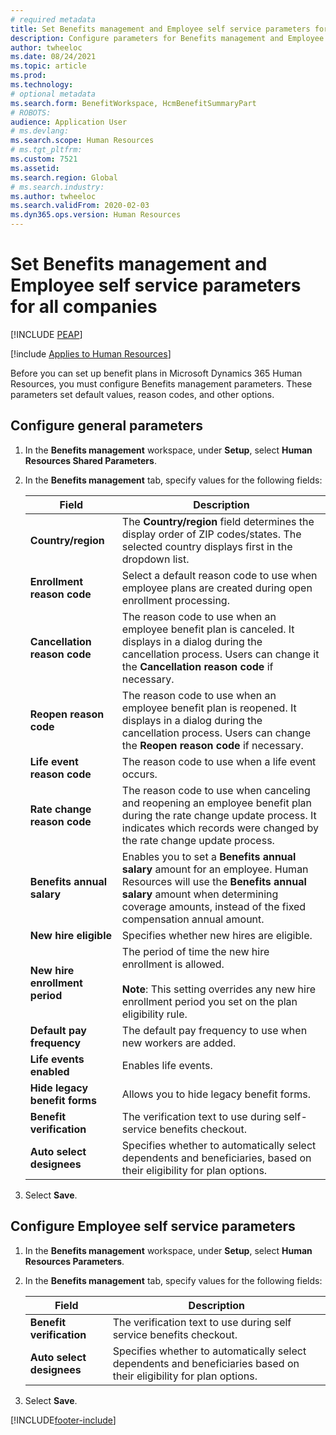 ```yaml
---
# required metadata
title: Set Benefits management and Employee self service parameters for all companies
description: Configure parameters for Benefits management and Employee self service in Microsoft Dynamics 365 Human Resources.
author: twheeloc
ms.date: 08/24/2021
ms.topic: article
ms.prod: 
ms.technology: 
# optional metadata
ms.search.form: BenefitWorkspace, HcmBenefitSummaryPart
# ROBOTS: 
audience: Application User
# ms.devlang: 
ms.search.scope: Human Resources
# ms.tgt_pltfrm: 
ms.custom: 7521
ms.assetid: 
ms.search.region: Global
# ms.search.industry: 
ms.author: twheeloc
ms.search.validFrom: 2020-02-03
ms.dyn365.ops.version: Human Resources
---
```


# Set Benefits management and Employee self service parameters for all companies


[!INCLUDE [PEAP](../includes/peap-2.md)]

[!include [Applies to Human Resources](../includes/applies-to-hr.md)]

Before you can set up benefit plans in Microsoft Dynamics 365 Human Resources, you must configure Benefits management parameters. These parameters set default values, reason codes, and other options. 

## Configure general parameters

1. In the **Benefits management** workspace, under **Setup**, select **Human Resources Shared Parameters**.

2. In the **Benefits management** tab, specify values for the following fields:

   | Field | Description |
   | --- | --- |
   | **Country/region** | The **Country/region** field determines the display order of ZIP codes/states. The selected country displays first in the dropdown list. |
   | **Enrollment reason code** | Select a default reason code to use when employee plans are created during open enrollment processing. |
   | **Cancellation reason code** | The reason code to use when an employee benefit plan is canceled. It displays in a dialog during the cancellation process. Users can change it the **Cancellation reason code** if necessary. |
   | **Reopen reason code** | The reason code to use when an employee benefit plan is reopened. It displays in a dialog during the cancellation process. Users can change the **Reopen reason code** if necessary. | 
   | **Life event reason code** | The reason code to use when a life event occurs. |
   | **Rate change reason code** | The reason code to use when canceling and reopening an employee benefit plan during the rate change update process. It indicates which records were changed by the rate change update process. |
   | **Benefits annual salary** | Enables you to set a **Benefits annual salary** amount for an employee. Human Resources will use the **Benefits annual salary** amount when determining coverage amounts, instead of the fixed compensation annual amount. |
   | **New hire eligible** | Specifies whether new hires are eligible. |
   | **New hire enrollment period** | The period of time the new hire enrollment is allowed.</br></br>**Note**: This setting overrides any new hire enrollment period you set on the plan eligibility rule. |
   | **Default pay frequency** | The default pay frequency to use when new workers are added. |
   | **Life events enabled** | Enables life events. |
   | **Hide legacy benefit forms** | Allows you to hide legacy benefit forms. |
   | **Benefit verification** | The verification text to use during self-service benefits checkout. |
   | **Auto select designees** | Specifies whether to automatically select dependents and beneficiaries, based on their eligibility for plan options. |

3. Select **Save**.

## Configure Employee self service parameters

1. In the **Benefits management** workspace, under **Setup**, select **Human Resources Parameters**.

2. In the **Benefits management** tab, specify values for the following fields:

   | Field | Description |
   | --- | --- |
   | **Benefit verification** | The verification text to use during self service benefits checkout. |
   | **Auto select designees** | Specifies whether to automatically select dependents and beneficiaries based on their eligibility for plan options. |

3. Select **Save**.




[!INCLUDE[footer-include](../includes/footer-banner.md)]
